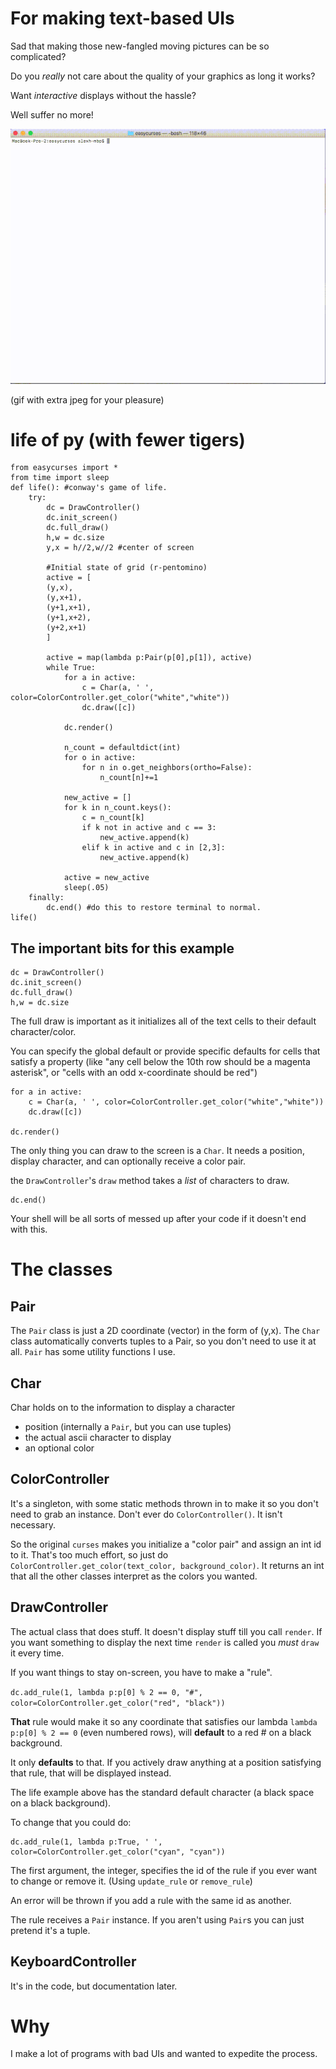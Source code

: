# For making text-based UIs



Sad that making those new-fangled moving pictures can be so complicated?

Do you *really* not care about the quality of your graphics as long it works?

Want *interactive* displays without the hassle?

Well suffer no more!


![](./assets/life_example.gif)

(gif with extra jpeg for your pleasure)


# life of py (with fewer tigers)
```
from easycurses import *
from time import sleep
def life(): #conway's game of life. 
    try:
        dc = DrawController()
        dc.init_screen()
        dc.full_draw()
        h,w = dc.size
        y,x = h//2,w//2 #center of screen
        
        #Initial state of grid (r-pentomino)
        active = [
        (y,x),
        (y,x+1),
        (y+1,x+1),
        (y+1,x+2),
        (y+2,x+1)
        ]

        active = map(lambda p:Pair(p[0],p[1]), active)
        while True:
            for a in active:
                c = Char(a, ' ', color=ColorController.get_color("white","white"))
                dc.draw([c])

            dc.render()

            n_count = defaultdict(int)
            for o in active:
                for n in o.get_neighbors(ortho=False):
                    n_count[n]+=1

            new_active = []
            for k in n_count.keys():
                c = n_count[k]
                if k not in active and c == 3:
                    new_active.append(k)
                elif k in active and c in [2,3]:
                    new_active.append(k)

            active = new_active
            sleep(.05)
    finally:
        dc.end() #do this to restore terminal to normal.
life()
```

## The important bits for this example

```
dc = DrawController()
dc.init_screen()
dc.full_draw()
h,w = dc.size
```

The full draw is important as it initializes all of the text cells to their default character/color.

You can specify the global default or provide specific defaults for cells that satisfy a property (like "any cell below the 10th row should be a magenta asterisk", or "cells with an odd x-coordinate should be red")

```
for a in active:
    c = Char(a, ' ', color=ColorController.get_color("white","white"))
    dc.draw([c])

dc.render()
```

The only thing you can draw to the screen is a `Char`. It needs a position, display character, and can optionally receive a color pair. 

the `DrawController`'s `draw` method takes a *list* of characters to draw.

```
dc.end()
```

Your shell will be all sorts of messed up after your code if it doesn't end with this.

# The classes

## Pair

The `Pair` class is just a 2D coordinate (vector) in the form of (y,x). The `Char` class automatically converts tuples to a Pair, so you don't need to use it at all. `Pair` has some utility functions I use. 

## Char

Char holds on to the information to display a character
* position (internally a `Pair`, but you can use tuples)
* the actual ascii character to display
* an optional color

## ColorController

It's a singleton, with some static methods thrown in to make it so you don't need to grab an instance. Don't ever do `ColorController()`. It isn't necessary.

So the original `curses` makes you initialize a "color pair" and assign an int id to it. That's too much effort, so just do `ColorController.get_color(text_color, background_color)`. It returns an int that all the other classes interpret as the colors you wanted. 

## DrawController

The actual class that does stuff. It doesn't display stuff till you call `render`. If you want something to display the next time `render` is called you *must* `draw` it every time. 

If you want things to stay on-screen, you have to make a "rule". 

`dc.add_rule(1, lambda p:p[0] % 2 == 0, "#", color=ColorController.get_color("red", "black"))`

**That** rule would make it so any coordinate that satisfies our lambda `lambda p:p[0] % 2 == 0` (even numbered rows), will **default** to a red # on a black background. 

It only **defaults** to that. If you actively draw anything at a position satisfying that rule, that will be displayed instead.

The life example above has the standard default character (a black space on a black background).

To change that you could do:

```
dc.add_rule(1, lambda p:True, ' ', color=ColorController.get_color("cyan", "cyan"))
```

The first argument, the integer, specifies the id of the rule if you ever want to change or remove it. (Using `update_rule` or `remove_rule`)

An error will be thrown if you add a rule with the same id as another.

The rule receives a `Pair` instance. If you aren't using `Pair`s you can just pretend it's a tuple.

## KeyboardController

It's in the code, but documentation later.

# Why
I make a lot of programs with bad UIs and wanted to expedite the process.
